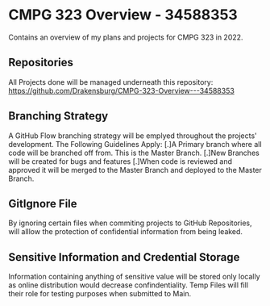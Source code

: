# CMPG 323 Overview - 34588353
Contains an overview of my plans and projects for CMPG 323 in 2022.

## Repositories
All Projects done will be managed underneath this repository:
https://github.com/Drakensburg/CMPG-323-Overview---34588353

## Branching Strategy
A GitHub Flow branching strategy will be emplyed throughout the projects' development.
The Following Guidelines Apply:
  [.]A Primary branch where all code will be branched off from. This is the Master Branch.
  [.]New Branches will be created for bugs and features
  [.]When code is reviewed and approved it will be merged to the Master Branch and deployed to the Master Branch.

## GitIgnore File
By ignoring certain files when commiting projects to GitHub Repositories, will alllow the protection of confidential information from being leaked.

## Sensitive Information and Credential Storage
Information containing anything of sensitive value will be stored only locally as online distribution would decrease confindentiality. Temp Files will fill their role for testing purposes when submitted to Main.
